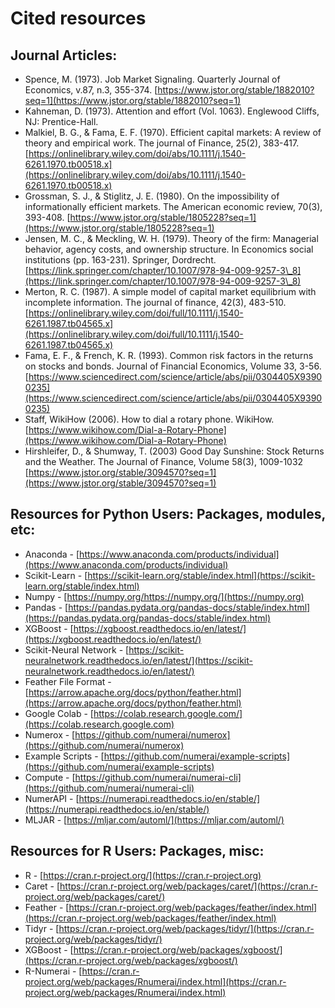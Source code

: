 # Cited resources

## Journal Articles:

* Spence, M. (1973). Job Market Signaling. Quarterly Journal of Economics, v.87, n.3, 355-374.  [https://www.jstor.org/stable/1882010?seq=1](https://www.jstor.org/stable/1882010?seq=1)
* Kahneman, D. (1973). Attention and effort (Vol. 1063). Englewood Cliffs, NJ: Prentice-Hall.
* Malkiel, B. G., & Fama, E. F. (1970). Efficient capital markets: A review of theory and empirical work. The journal of Finance, 25(2), 383-417. [https://onlinelibrary.wiley.com/doi/abs/10.1111/j.1540-6261.1970.tb00518.x](https://onlinelibrary.wiley.com/doi/abs/10.1111/j.1540-6261.1970.tb00518.x)
* Grossman, S. J., & Stiglitz, J. E. (1980). On the impossibility of informationally efficient markets. The American economic review, 70(3), 393-408. [https://www.jstor.org/stable/1805228?seq=1](https://www.jstor.org/stable/1805228?seq=1)
* Jensen, M. C., & Meckling, W. H. (1979). Theory of the firm: Managerial behavior, agency costs, and ownership structure. In Economics social institutions (pp. 163-231). Springer, Dordrecht. [https://link.springer.com/chapter/10.1007/978-94-009-9257-3\_8](https://link.springer.com/chapter/10.1007/978-94-009-9257-3\_8)
* Merton, R. C. (1987). A simple model of capital market equilibrium with incomplete information. The journal of finance, 42(3), 483-510. [https://onlinelibrary.wiley.com/doi/full/10.1111/j.1540-6261.1987.tb04565.x](https://onlinelibrary.wiley.com/doi/full/10.1111/j.1540-6261.1987.tb04565.x)
* Fama, E. F., & French, K. R. (1993). Common risk factors in the returns on stocks and bonds. Journal of Financial Economics, Volume 33, 3-56. [https://www.sciencedirect.com/science/article/abs/pii/0304405X93900235](https://www.sciencedirect.com/science/article/abs/pii/0304405X93900235)
* Staff, WikiHow (2006). How to dial a rotary phone. WikiHow. [https://www.wikihow.com/Dial-a-Rotary-Phone](https://www.wikihow.com/Dial-a-Rotary-Phone)
* Hirshleifer, D., & Shumway, T. (2003) Good Day Sunshine: Stock Returns and the Weather. The Journal of Finance, Volume 58(3), 1009-1032 [https://www.jstor.org/stable/3094570?seq=1](https://www.jstor.org/stable/3094570?seq=1) 

## Resources for Python Users: Packages, modules, etc:

* Anaconda - [https://www.anaconda.com/products/individual](https://www.anaconda.com/products/individual)
* Scikit-Learn - [https://scikit-learn.org/stable/index.html](https://scikit-learn.org/stable/index.html)
* Numpy - [https://numpy.org/https://numpy.org/](https://numpy.org)
* Pandas - [https://pandas.pydata.org/pandas-docs/stable/index.html](https://pandas.pydata.org/pandas-docs/stable/index.html)
* XGBoost - [https://xgboost.readthedocs.io/en/latest/](https://xgboost.readthedocs.io/en/latest/)
* Scikit-Neural Network - [https://scikit-neuralnetwork.readthedocs.io/en/latest/](https://scikit-neuralnetwork.readthedocs.io/en/latest/)
* Feather File Format - [https://arrow.apache.org/docs/python/feather.html](https://arrow.apache.org/docs/python/feather.html)
* Google Colab - [https://colab.research.google.com/](https://colab.research.google.com)
* Numerox - [https://github.com/numerai/numerox](https://github.com/numerai/numerox)
* Example Scripts - [https://github.com/numerai/example-scripts](https://github.com/numerai/example-scripts)
* Compute - [https://github.com/numerai/numerai-cli](https://github.com/numerai/numerai-cli)
* NumerAPI - [https://numerapi.readthedocs.io/en/stable/](https://numerapi.readthedocs.io/en/stable/)
* MLJAR - [https://mljar.com/automl/](https://mljar.com/automl/)

## Resources for R Users: Packages, misc:

* R - [https://cran.r-project.org/](https://cran.r-project.org)
* Caret - [https://cran.r-project.org/web/packages/caret/](https://cran.r-project.org/web/packages/caret/)
* Feather - [https://cran.r-project.org/web/packages/feather/index.html](https://cran.r-project.org/web/packages/feather/index.html)
* Tidyr - [https://cran.r-project.org/web/packages/tidyr/](https://cran.r-project.org/web/packages/tidyr/)
* XGBoost - [https://cran.r-project.org/web/packages/xgboost/](https://cran.r-project.org/web/packages/xgboost/)
* R-Numerai - [https://cran.r-project.org/web/packages/Rnumerai/index.html](https://cran.r-project.org/web/packages/Rnumerai/index.html)

